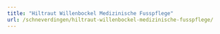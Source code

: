 ```yaml
---
title: "Hiltraut Willenbockel Medizinische Fusspflege"
url: /schneverdingen/hiltraut-willenbockel-medizinische-fusspflege/
---
```

